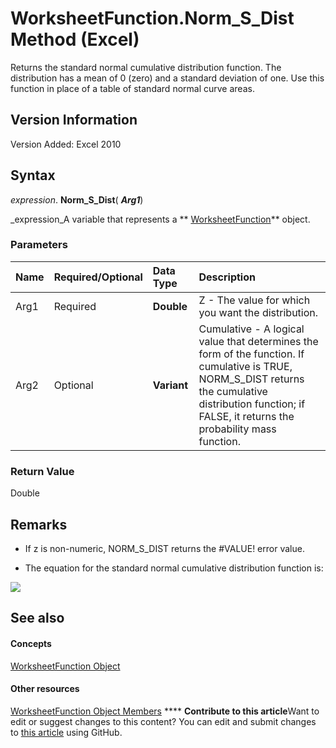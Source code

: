 
# WorksheetFunction.Norm_S_Dist Method (Excel)

Returns the standard normal cumulative distribution function. The distribution has a mean of 0 (zero) and a standard deviation of one. Use this function in place of a table of standard normal curve areas.


## Version Information

Version Added: Excel 2010 


## Syntax

 _expression_. **Norm_S_Dist**( **_Arg1_**)

 _expression_A variable that represents a  ** [WorksheetFunction](7b1d5639-363d-632c-2cf0-2232562646b6.md)** object.


### Parameters



|**Name**|**Required/Optional**|**Data Type**|**Description**|
|:-----|:-----|:-----|:-----|
|Arg1|Required| **Double**|Z - The value for which you want the distribution.|
|Arg2|Optional| **Variant**|Cumulative - A logical value that determines the form of the function. If cumulative is TRUE, NORM_S_DIST returns the cumulative distribution function; if FALSE, it returns the probability mass function.|

### Return Value

Double


## Remarks




- If z is non-numeric, NORM_S_DIST returns the #VALUE! error value.
    
- The equation for the standard normal cumulative distribution function is:
    
    
![](..\images\abbf5ae3-a27b-4e9c-eff8-009885a4ccf2.gif)


    

## See also


#### Concepts


 [WorksheetFunction Object](7b1d5639-363d-632c-2cf0-2232562646b6.md)
#### Other resources


 [WorksheetFunction Object Members](6811ca87-4b53-0bff-88c9-30bf7497879a.md)
****   **Contribute to this article**Want to edit or suggest changes to this content? You can edit and submit changes to  [this article](https://github.com/jhershey00/VBA_Excel_Test/OpenXMLCon/articles/ea17ac4a-82dc-ce24-0b3f-dc0452d805c6.md) using GitHub.


